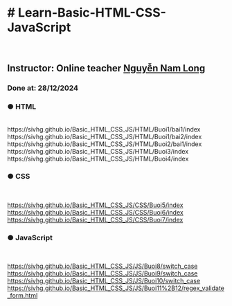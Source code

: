 <h1># Learn-Basic-HTML-CSS-JavaScript</h1><br>
<h2>Instructor: Online teacher <a href = "https://github.com/J2TeamNNL">Nguyễn Nam Long</a></h2>
<h3>Done at: 28/12/2024</h3>
<h3>● HTML</h3><br>
https://sivhg.github.io/Basic_HTML_CSS_JS/HTML/Buoi1/bai1/index<br>
https://sivhg.github.io/Basic_HTML_CSS_JS/HTML/Buoi1/bai2/index<br>
https://sivhg.github.io/Basic_HTML_CSS_JS/HTML/Buoi2/bai1/index<br>
https://sivhg.github.io/Basic_HTML_CSS_JS/HTML/Buoi3/index<br>
https://sivhg.github.io/Basic_HTML_CSS_JS/HTML/Buoi4/index<br>

 <h3>● CSS</h3><br>
 
https://sivhg.github.io/Basic_HTML_CSS_JS/CSS/Buoi5/index<br>
https://sivhg.github.io/Basic_HTML_CSS_JS/CSS/Buoi6/index<br>
https://sivhg.github.io/Basic_HTML_CSS_JS/CSS/Buoi7/index<br>

 <h3>● JavaScript</h3><br>
 
https://sivhg.github.io/Basic_HTML_CSS_JS/JS/Buoi8/switch_case<br>
https://sivhg.github.io/Basic_HTML_CSS_JS/JS/Buoi9/switch_case<br>
https://sivhg.github.io/Basic_HTML_CSS_JS/JS/Buoi10/switch_case<br>
https://sivhg.github.io/Basic_HTML_CSS_JS/JS/Buoi11%2B12/regex_validate_form.html<br>
